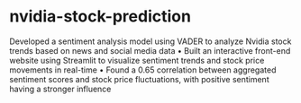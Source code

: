 # nvidia-stock-prediction

Developed a sentiment analysis model using VADER to analyze Nvidia stock trends based on news and social media data
• Built an interactive front-end website using Streamlit to visualize sentiment trends and stock price movements in
real-time
• Found a 0.65 correlation between aggregated sentiment scores and stock price fluctuations, with positive sentiment
having a stronger influence
